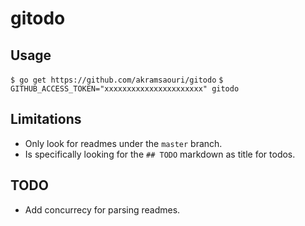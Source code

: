 # gitodo

## Usage 
`$ go get https://github.com/akramsaouri/gitodo`
`$ GITHUB_ACCESS_TOKEN="xxxxxxxxxxxxxxxxxxxxxx" gitodo`

## Limitations
- Only look for readmes under the `master` branch.
- Is specifically looking for the `## TODO` markdown as title for todos.

## TODO
- Add concurrecy for parsing readmes.
